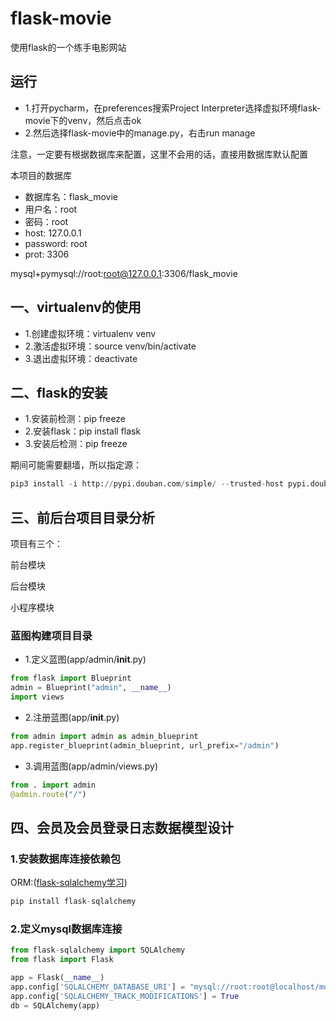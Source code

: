# flask-movie
使用flask的一个练手电影网站

## 运行

- 1.打开pycharm，在preferences搜索Project Interpreter选择虚拟环境flask-movie下的venv，然后点击ok
- 2.然后选择flask-movie中的manage.py，右击run manage

注意，一定要有根据数据库来配置，这里不会用的话，直接用数据库默认配置

本项目的数据库

- 数据库名：flask_movie
- 用户名：root
- 密码：root
- host: 127.0.0.1
- password: root
- prot: 3306

mysql+pymysql://root:root@127.0.0.1:3306/flask_movie

## 一、virtualenv的使用

- 1.创建虚拟环境：virtualenv venv
- 2.激活虚拟环境：source venv/bin/activate
- 3.退出虚拟环境：deactivate

## 二、flask的安装

- 1.安装前检测：pip freeze
- 2.安装flask：pip install flask
- 3.安装后检测：pip freeze

期间可能需要翻墙，所以指定源：

```python
pip3 install -i http://pypi.douban.com/simple/ --trusted-host pypi.douban.com flask
```

## 三、前后台项目目录分析

项目有三个：

前台模块

后台模块

小程序模块


### 蓝图构建项目目录

- 1.定义蓝图(app/admin/__init__.py)

```python
from flask import Blueprint
admin = Blueprint("admin", __name__)
import views
```

- 2.注册蓝图(app/__init__.py)

```python
from admin import admin as admin_blueprint
app.register_blueprint(admin_blueprint, url_prefix="/admin")
```

- 3.调用蓝图(app/admin/views.py)

```python
from . import admin
@admin.route("/")
```

## 四、会员及会员登录日志数据模型设计

### 1.安装数据库连接依赖包

ORM:([flask-sqlalchemy学习](http://www.pythondoc.com/flask-sqlalchemy/config.html))

```python
pip install flask-sqlalchemy
```

### 2.定义mysql数据库连接

```python
from flask-sqlalchemy import SQLAlchemy
from flask import Flask

app = Flask(__name__)
app.config['SQLALCHEMY_DATABASE_URI'] = "mysql://root:root@localhost/movive"
app.config['SQLALCHEMY_TRACK_MODIFICATIONS'] = True
db = SQLAlchemy(app)
```




























